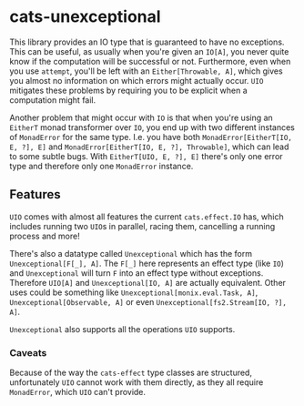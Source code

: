# cats-unexceptional

This library provides an IO type that is guaranteed to have no exceptions.
This can be useful, as usually when you're given an `IO[A]`, you never quite know if the computation will be successful or not.
Furthermore, even when you use `attempt`, you'll be left with an `Either[Throwable, A]`, which gives you almost no information on which errors might actually occur.
`UIO` mitigates these problems by requiring you to be explicit when a computation might fail.

Another problem that might occur with `IO` is that when you're using an `EitherT` monad transformer over `IO`, you end up with two different instances of `MonadError` for the same type.
I.e. you have both `MonadError[EitherT[IO, E, ?], E]` and `MonadError[EitherT[IO, E, ?], Throwable]`, which can lead to some subtle bugs.
With `EitherT[UIO, E, ?], E]` there's only one error type and therefore only one `MonadError` instance.

## Features

`UIO` comes with almost all features the current `cats.effect.IO` has, which includes running two `UIO`s in parallel,
racing them, cancelling a running process and more!

There's also a datatype called `Unexceptional` which has the form `Unexceptional[F[_], A]`.
The `F[_]` here represents an effect type (like `IO`) and `Unexceptional` will turn `F` into an effect type without exceptions.
Therefore `UIO[A]` and `Unexceptional[IO, A]` are actually equivalent.
Other uses could be something like `Unexceptional[monix.eval.Task, A]`, `Unexceptional[Observable, A]` or even `Unexceptional[fs2.Stream[IO, ?], A]`.

`Unexceptional` also supports all the operations `UIO` supports.


### Caveats

Because of the way the `cats-effect` type classes are structured, unfortunately `UIO` cannot work with them directly, as they all require `MonadError`, which `UIO` can't provide.

